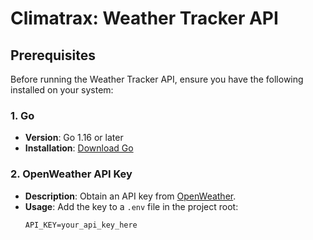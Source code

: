 # Climatrax: Weather Tracker API

## Prerequisites

Before running the Weather Tracker API, ensure you have the following installed on your system:

### 1. Go

- **Version**: Go 1.16 or later
- **Installation**: [Download Go](https://golang.org/dl/)

### 2. OpenWeather API Key

- **Description**: Obtain an API key from [OpenWeather](https://openweathermap.org/api).
- **Usage**: Add the key to a `.env` file in the project root:
  ```env
  API_KEY=your_api_key_here
  ```
